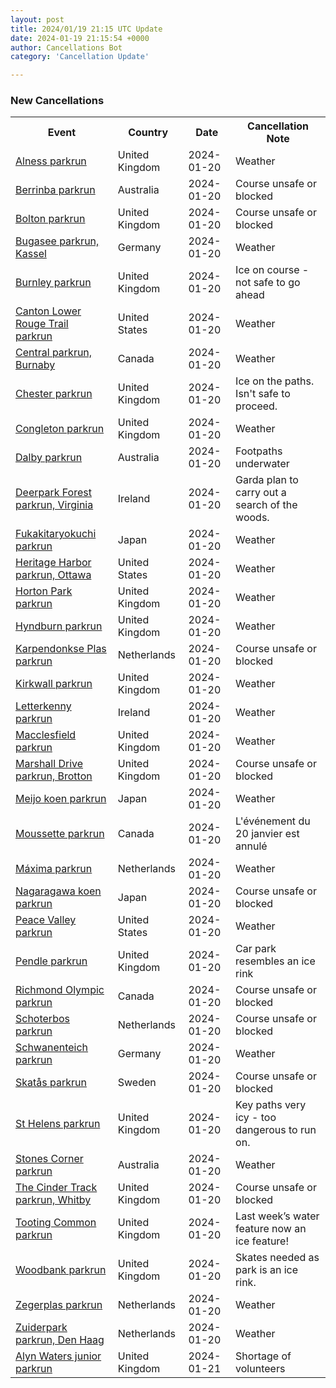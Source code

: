 ```yaml
---
layout: post
title: 2024/01/19 21:15 UTC Update
date: 2024-01-19 21:15:54 +0000
author: Cancellations Bot
category: 'Cancellation Update'

---
```


<h3>New Cancellations</h3>
<div class='hscrollable'>
<table style='width: 100%'>
    <tr>
        <th>Event</th>
        <th>Country</th>
        <th>Date</th>
        <th>Cancellation Note</th>
    </tr>
    <tr>
        <td><a href="https://www.parkrun.org.uk/alness">Alness parkrun</a></td>
        <td>United Kingdom</td>
        <td>2024-01-20</td>
        <td>Weather</td>
    </tr>
    <tr>
        <td><a href="https://www.parkrun.com.au/berrinba">Berrinba parkrun</a></td>
        <td>Australia</td>
        <td>2024-01-20</td>
        <td>Course unsafe or blocked</td>
    </tr>
    <tr>
        <td><a href="https://www.parkrun.org.uk/bolton">Bolton parkrun</a></td>
        <td>United Kingdom</td>
        <td>2024-01-20</td>
        <td>Course unsafe or blocked</td>
    </tr>
    <tr>
        <td><a href="https://www.parkrun.com.de/bugasee">Bugasee parkrun, Kassel</a></td>
        <td>Germany</td>
        <td>2024-01-20</td>
        <td>Weather</td>
    </tr>
    <tr>
        <td><a href="https://www.parkrun.org.uk/burnley">Burnley parkrun</a></td>
        <td>United Kingdom</td>
        <td>2024-01-20</td>
        <td>Ice on course - not safe to go ahead</td>
    </tr>
    <tr>
        <td><a href="https://www.parkrun.us/cantonlowerrougetrail">Canton Lower Rouge Trail parkrun</a></td>
        <td>United States</td>
        <td>2024-01-20</td>
        <td>Weather</td>
    </tr>
    <tr>
        <td><a href="https://www.parkrun.ca/centralburnaby">Central parkrun, Burnaby</a></td>
        <td>Canada</td>
        <td>2024-01-20</td>
        <td>Weather</td>
    </tr>
    <tr>
        <td><a href="https://www.parkrun.org.uk/chester">Chester parkrun</a></td>
        <td>United Kingdom</td>
        <td>2024-01-20</td>
        <td>Ice on the paths. Isn't safe to proceed.</td>
    </tr>
    <tr>
        <td><a href="https://www.parkrun.org.uk/congleton">Congleton parkrun</a></td>
        <td>United Kingdom</td>
        <td>2024-01-20</td>
        <td>Weather</td>
    </tr>
    <tr>
        <td><a href="https://www.parkrun.com.au/dalby">Dalby parkrun</a></td>
        <td>Australia</td>
        <td>2024-01-20</td>
        <td>Footpaths underwater</td>
    </tr>
    <tr>
        <td><a href="https://www.parkrun.ie/deerparkforest">Deerpark Forest parkrun, Virginia</a></td>
        <td>Ireland</td>
        <td>2024-01-20</td>
        <td>Garda plan to carry out a search of the woods.</td>
    </tr>
    <tr>
        <td><a href="https://www.parkrun.jp/fukakitaryokuchi">Fukakitaryokuchi parkrun</a></td>
        <td>Japan</td>
        <td>2024-01-20</td>
        <td>Weather</td>
    </tr>
    <tr>
        <td><a href="https://www.parkrun.us/heritageharbor">Heritage Harbor parkrun, Ottawa</a></td>
        <td>United States</td>
        <td>2024-01-20</td>
        <td>Weather</td>
    </tr>
    <tr>
        <td><a href="https://www.parkrun.org.uk/hortonpark">Horton Park parkrun</a></td>
        <td>United Kingdom</td>
        <td>2024-01-20</td>
        <td>Weather</td>
    </tr>
    <tr>
        <td><a href="https://www.parkrun.org.uk/hyndburn">Hyndburn parkrun</a></td>
        <td>United Kingdom</td>
        <td>2024-01-20</td>
        <td>Weather</td>
    </tr>
    <tr>
        <td><a href="https://www.parkrun.co.nl/karpendonkseplas">Karpendonkse Plas parkrun</a></td>
        <td>Netherlands</td>
        <td>2024-01-20</td>
        <td>Course unsafe or blocked</td>
    </tr>
    <tr>
        <td><a href="https://www.parkrun.org.uk/kirkwall">Kirkwall parkrun</a></td>
        <td>United Kingdom</td>
        <td>2024-01-20</td>
        <td>Weather</td>
    </tr>
    <tr>
        <td><a href="https://www.parkrun.ie/letterkenny">Letterkenny parkrun</a></td>
        <td>Ireland</td>
        <td>2024-01-20</td>
        <td>Weather</td>
    </tr>
    <tr>
        <td><a href="https://www.parkrun.org.uk/macclesfield">Macclesfield parkrun</a></td>
        <td>United Kingdom</td>
        <td>2024-01-20</td>
        <td>Weather</td>
    </tr>
    <tr>
        <td><a href="https://www.parkrun.org.uk/marshalldrive">Marshall Drive parkrun, Brotton</a></td>
        <td>United Kingdom</td>
        <td>2024-01-20</td>
        <td>Course unsafe or blocked</td>
    </tr>
    <tr>
        <td><a href="https://www.parkrun.jp/meijokoen">Meijo koen parkrun</a></td>
        <td>Japan</td>
        <td>2024-01-20</td>
        <td>Weather</td>
    </tr>
    <tr>
        <td><a href="https://www.parkrun.ca/moussette">Moussette parkrun</a></td>
        <td>Canada</td>
        <td>2024-01-20</td>
        <td>L'événement du 20 janvier est annulé</td>
    </tr>
    <tr>
        <td><a href="https://www.parkrun.co.nl/maxima">Máxima parkrun</a></td>
        <td>Netherlands</td>
        <td>2024-01-20</td>
        <td>Weather</td>
    </tr>
    <tr>
        <td><a href="https://www.parkrun.jp/nagaragawakoen">Nagaragawa koen parkrun</a></td>
        <td>Japan</td>
        <td>2024-01-20</td>
        <td>Course unsafe or blocked</td>
    </tr>
    <tr>
        <td><a href="https://www.parkrun.us/peacevalley">Peace Valley parkrun</a></td>
        <td>United States</td>
        <td>2024-01-20</td>
        <td>Weather</td>
    </tr>
    <tr>
        <td><a href="https://www.parkrun.org.uk/pendle">Pendle parkrun</a></td>
        <td>United Kingdom</td>
        <td>2024-01-20</td>
        <td>Car park resembles an ice rink</td>
    </tr>
    <tr>
        <td><a href="https://www.parkrun.ca/richmondolympic">Richmond Olympic parkrun</a></td>
        <td>Canada</td>
        <td>2024-01-20</td>
        <td>Course unsafe or blocked</td>
    </tr>
    <tr>
        <td><a href="https://www.parkrun.co.nl/schoterbos">Schoterbos parkrun</a></td>
        <td>Netherlands</td>
        <td>2024-01-20</td>
        <td>Course unsafe or blocked</td>
    </tr>
    <tr>
        <td><a href="https://www.parkrun.com.de/schwanenteich">Schwanenteich parkrun</a></td>
        <td>Germany</td>
        <td>2024-01-20</td>
        <td>Weather</td>
    </tr>
    <tr>
        <td><a href="https://www.parkrun.se/skatas">Skatås parkrun</a></td>
        <td>Sweden</td>
        <td>2024-01-20</td>
        <td>Course unsafe or blocked</td>
    </tr>
    <tr>
        <td><a href="https://www.parkrun.org.uk/sthelens">St Helens parkrun</a></td>
        <td>United Kingdom</td>
        <td>2024-01-20</td>
        <td>Key paths very icy - too dangerous to run on.</td>
    </tr>
    <tr>
        <td><a href="https://www.parkrun.com.au/stonescorner">Stones Corner parkrun</a></td>
        <td>Australia</td>
        <td>2024-01-20</td>
        <td>Weather</td>
    </tr>
    <tr>
        <td><a href="https://www.parkrun.org.uk/thecindertrack">The Cinder Track parkrun, Whitby</a></td>
        <td>United Kingdom</td>
        <td>2024-01-20</td>
        <td>Course unsafe or blocked</td>
    </tr>
    <tr>
        <td><a href="https://www.parkrun.org.uk/tootingcommon">Tooting Common parkrun</a></td>
        <td>United Kingdom</td>
        <td>2024-01-20</td>
        <td>Last week’s water feature now an ice feature!</td>
    </tr>
    <tr>
        <td><a href="https://www.parkrun.org.uk/woodbank">Woodbank parkrun</a></td>
        <td>United Kingdom</td>
        <td>2024-01-20</td>
        <td>Skates needed as park is an ice rink.</td>
    </tr>
    <tr>
        <td><a href="https://www.parkrun.co.nl/zegerplas">Zegerplas parkrun</a></td>
        <td>Netherlands</td>
        <td>2024-01-20</td>
        <td>Weather</td>
    </tr>
    <tr>
        <td><a href="https://www.parkrun.co.nl/zuiderpark">Zuiderpark parkrun, Den Haag</a></td>
        <td>Netherlands</td>
        <td>2024-01-20</td>
        <td>Weather</td>
    </tr>
    <tr>
        <td><a href="https://www.parkrun.org.uk/alynwaters-juniors">Alyn Waters junior parkrun</a></td>
        <td>United Kingdom</td>
        <td>2024-01-21</td>
        <td>Shortage of volunteers</td>
    </tr>
</table>
</div>
